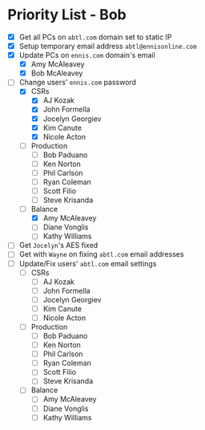 # Priority List - Bob

- [x] Get all PCs on `abtl.com` domain set to static IP
- [x] Setup temporary email address `abtl@ennisonline.com`
- [x] Update PCs on `ennis.com` domain's email
  - [x] Amy McAleavey
  - [x] Bob McAleavey
- [ ] Change users' `ennis.com` password
  - [x] CSRs
    - [x] AJ Kozak
    - [x] John Formella
    - [x] Jocelyn Georgiev
    - [x] Kim Canute
    - [x] Nicole Acton
  - [ ] Production
    - [ ] Bob Paduano
    - [ ] Ken Norton
    - [ ] Phil Carlson
    - [ ] Ryan Coleman
    - [ ] Scott Filio
    - [ ] Steve Krisanda
  - [ ] Balance
    - [x] Amy McAleavey
    - [ ] Diane Vonglis
    - [ ] Kathy Williams
- [ ] Get `Jocelyn`'s AES fixed
- [ ] Get with `Wayne` on fixing `abtl.com` email addresses
- [ ] Update/Fix users' `abtl.com` email settings
  - [ ] CSRs
    - [ ] AJ Kozak
    - [ ] John Formella
    - [ ] Jocelyn Georgiev
    - [ ] Kim Canute
    - [ ] Nicole Acton
  - [ ] Production
    - [ ] Bob Paduano
    - [ ] Ken Norton
    - [ ] Phil Carlson
    - [ ] Ryan Coleman
    - [ ] Scott Filio
    - [ ] Steve Krisanda
  - [ ] Balance
    - [ ] Amy McAleavey
    - [ ] Diane Vonglis
    - [ ] Kathy Williams
